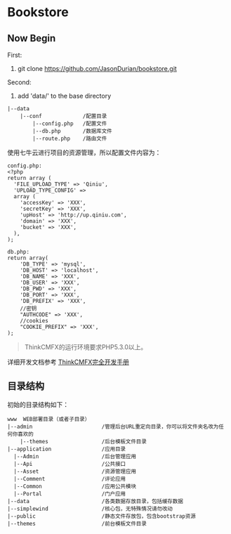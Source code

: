 Bookstore
===============

## Now Begin

First:
1. git clone https://github.com/JasonDurian/bookstore.git

Second:
1. add 'data/' to the base directory

~~~
|--data							
	|--conf				/配置目录
		|--config.php	/配置文件
		|--db.php		/数据库文件
		|--route.php	/路由文件
~~~

使用七牛云进行项目的资源管理，所以配置文件内容为：

~~~
config.php:
<?php	
return array (
  'FILE_UPLOAD_TYPE' => 'Qiniu',
  'UPLOAD_TYPE_CONFIG' => 
  array (
    'accessKey' => 'XXX',
    'secretKey' => 'XXX',
    'upHost' => 'http://up.qiniu.com',
    'domain' => 'XXX',
    'bucket' => 'XXX',
  ),
);
~~~

~~~
db.php:
return array(
    'DB_TYPE' => 'mysql',
    'DB_HOST' => 'localhost',
    'DB_NAME' => 'XXX',
    'DB_USER' => 'XXX',
    'DB_PWD' => 'XXX',
    'DB_PORT' => 'XXX',
    'DB_PREFIX' => 'XXX',
    //密钥
    "AUTHCODE" => 'XXX',
    //cookies
    "COOKIE_PREFIX" => 'XXX',
);
~~~

> ThinkCMFX的运行环境要求PHP5.3.0以上。

详细开发文档参考 [ThinkCMFX完全开发手册](http://www.thinkcmf.com/docs/cmfx/)

## 目录结构

初始的目录结构如下：

~~~
www  WEB部署目录（或者子目录）
|--admin                      /管理后台URL重定向目录，你可以将文件夹名改为任何你喜欢的
    |--themes                 /后台模板文件目录
|--application                /应用目录 
  |--Admin                    /后台管理应用
  |--Api                      /公共接口
  |--Asset                    /资源管理应用
  |--Comment                  /评论应用
  |--Common                   /应用公共模块
  |--Portal                   /门户应用
|--data                       /各类数据存放目录，包括缓存数据
|--simplewind                 /核心包，无特殊情况请勿改动
|--public                     /静态文件存放包，包含bootstrap资源
|--themes                     /前台模板文件目录
~~~
